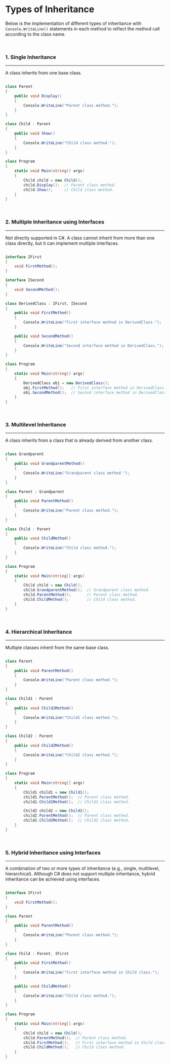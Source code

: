 # Types of Inheritance

Below is the implementation of different types of inheritance with `Console.WriteLine()` statements in each method to reflect the method call according to the class name.

<br>

### 1. **Single Inheritance**

---

A class inherits from one base class.

```csharp

class Parent
{
    public void Display()
    {
        Console.WriteLine("Parent class method.");
    }
}

class Child : Parent
{
    public void Show()
    {
        Console.WriteLine("Child class method.");
    }
}

class Program
{
    static void Main(string[] args)
    {
        Child child = new Child();
        child.Display();  // Parent class method.
        child.Show();     // Child class method.
    }
}

```

<br>

### 2. **Multiple Inheritance using Interfaces**

---

Not directly supported in C#. A class cannot inherit from more than one class directly, but it can implement multiple interfaces.

```csharp

interface IFirst
{
    void FirstMethod();
}

interface ISecond
{
    void SecondMethod();
}

class DerivedClass : IFirst, ISecond
{
    public void FirstMethod()
    {
        Console.WriteLine("First interface method in DerivedClass.");
    }

    public void SecondMethod()
    {
        Console.WriteLine("Second interface method in DerivedClass.");
    }
}

class Program
{
    static void Main(string[] args)
    {
        DerivedClass obj = new DerivedClass();
        obj.FirstMethod();   // First interface method in DerivedClass.
        obj.SecondMethod();  // Second interface method in DerivedClass.
    }
}

```

<br>

### 3. **Multilevel Inheritance**

---

A class inherits from a class that is already derived from another class.

```csharp

class Grandparent
{
    public void GrandparentMethod()
    {
        Console.WriteLine("Grandparent class method.");
    }
}

class Parent : Grandparent
{
    public void ParentMethod()
    {
        Console.WriteLine("Parent class method.");
    }
}

class Child : Parent
{
    public void ChildMethod()
    {
        Console.WriteLine("Child class method.");
    }
}

class Program
{
    static void Main(string[] args)
    {
        Child child = new Child();
        child.GrandparentMethod();  // Grandparent class method.
        child.ParentMethod();       // Parent class method.
        child.ChildMethod();        // Child class method.
    }
}

```

<br>

### 4. **Hierarchical Inheritance**

---

Multiple classes inherit from the same base class.

```csharp

class Parent
{
    public void ParentMethod()
    {
        Console.WriteLine("Parent class method.");
    }
}

class Child1 : Parent
{
    public void Child1Method()
    {
        Console.WriteLine("Child1 class method.");
    }
}

class Child2 : Parent
{
    public void Child2Method()
    {
        Console.WriteLine("Child2 class method.");
    }
}

class Program
{
    static void Main(string[] args)
    {
        Child1 child1 = new Child1();
        child1.ParentMethod();  // Parent class method.
        child1.Child1Method();  // Child1 class method.

        Child2 child2 = new Child2();
        child2.ParentMethod();  // Parent class method.
        child2.Child2Method();  // Child2 class method.
    }
}

```

<br>

### 5. **Hybrid Inheritance using Interfaces**

---

A combination of two or more types of inheritance (e.g., single, multilevel, hierarchical). Although C# does not support multiple inheritance, hybrid inheritance can be achieved using interfaces.

```csharp

interface IFirst
{
    void FirstMethod();
}

class Parent
{
    public void ParentMethod()
    {
        Console.WriteLine("Parent class method.");
    }
}

class Child : Parent, IFirst
{
    public void FirstMethod()
    {
        Console.WriteLine("First interface method in Child class.");
    }

    public void ChildMethod()
    {
        Console.WriteLine("Child class method.");
    }
}

class Program
{
    static void Main(string[] args)
    {
        Child child = new Child();
        child.ParentMethod();  // Parent class method.
        child.FirstMethod();   // First interface method in Child class.
        child.ChildMethod();   // Child class method.
    }
}

```
